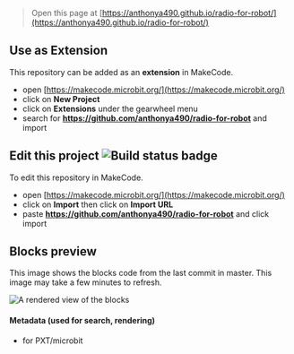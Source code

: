 
> Open this page at [https://anthonya490.github.io/radio-for-robot/](https://anthonya490.github.io/radio-for-robot/)

## Use as Extension

This repository can be added as an **extension** in MakeCode.

* open [https://makecode.microbit.org/](https://makecode.microbit.org/)
* click on **New Project**
* click on **Extensions** under the gearwheel menu
* search for **https://github.com/anthonya490/radio-for-robot** and import

## Edit this project ![Build status badge](https://github.com/anthonya490/radio-for-robot/workflows/MakeCode/badge.svg)

To edit this repository in MakeCode.

* open [https://makecode.microbit.org/](https://makecode.microbit.org/)
* click on **Import** then click on **Import URL**
* paste **https://github.com/anthonya490/radio-for-robot** and click import

## Blocks preview

This image shows the blocks code from the last commit in master.
This image may take a few minutes to refresh.

![A rendered view of the blocks](https://github.com/anthonya490/radio-for-robot/raw/master/.github/makecode/blocks.png)

#### Metadata (used for search, rendering)

* for PXT/microbit
<script src="https://makecode.com/gh-pages-embed.js"></script><script>makeCodeRender("{{ site.makecode.home_url }}", "{{ site.github.owner_name }}/{{ site.github.repository_name }}");</script>

